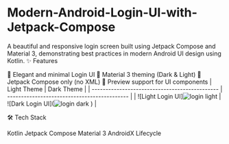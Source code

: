 # Modern-Android-Login-UI-with-Jetpack-Compose
A beautiful and responsive login screen built using Jetpack Compose and Material 3, demonstrating best practices in modern Android UI design using Kotlin.
✨ Features

🔐 Elegant and minimal Login UI
🎨 Material 3 theming (Dark & Light)
📱 Jetpack Compose only (no XML)
🧪 Preview support for UI components
| Light Theme                                    | Dark Theme                                   |
| ---------------------------------------------- | -------------------------------------------- |
| ![Light Login UI]![login light](https://github.com/user-attachments/assets/1c3aac78-60a2-4ae8-bb18-9e9f61d181fe)
| ![Dark Login UI](![login dark](https://github.com/user-attachments/assets/f4097922-c9ea-4ad3-8f1f-b17792cda2f7)
) |

🛠️ Tech Stack

Kotlin
Jetpack Compose
Material 3
AndroidX Lifecycle
